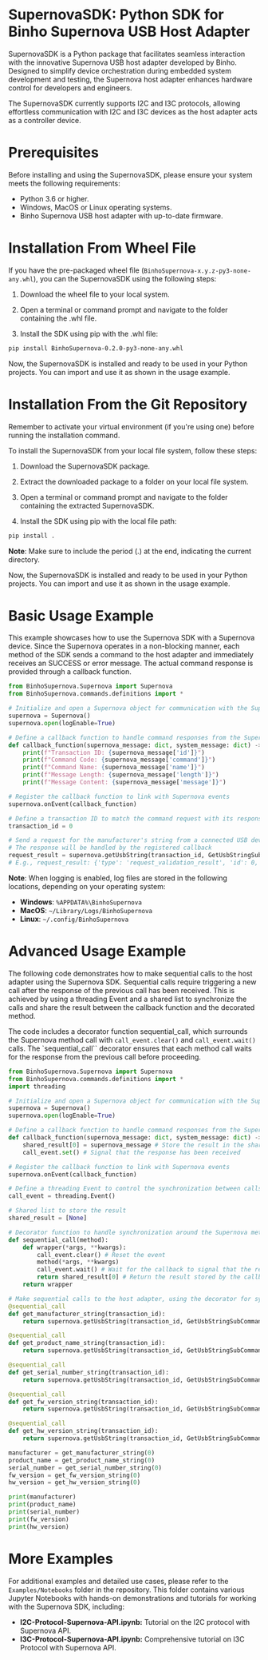 # SupernovaSDK: Python SDK for Binho Supernova USB Host Adapter

SupernovaSDK is a Python package that facilitates seamless interaction with the innovative Supernova USB host adapter developed by Binho. Designed to simplify device orchestration during embedded system development and testing, the Supernova host adapter enhances hardware control for developers and engineers.

The SupernovaSDK currently supports I2C and I3C protocols, allowing effortless communication with I2C and I3C devices as the host adapter acts as a controller device.

# Prerequisites

Before installing and using the SupernovaSDK, please ensure your system meets the following requirements:

- Python 3.6 or higher.
- Windows, MacOS or Linux operating systems.
- Binho Supernova USB host adapter with up-to-date firmware.

# Installation From Wheel File

If you have the pre-packaged wheel file (`BinhoSupernova-x.y.z-py3-none-any.whl`), you can the SupernovaSDK using the following steps:

1. Download the wheel file to your local system.

2. Open a terminal or command prompt and navigate to the folder containing the .whl file.

3. Install the SDK using pip with the .whl file:

```sh
pip install BinhoSupernova-0.2.0-py3-none-any.whl
```

Now, the SupernovaSDK is installed and ready to be used in your Python projects. You can import and use it as shown in the usage example.

# Installation From the Git Repository

Remember to activate your virtual environment (if you're using one) before running the installation command.

To install the SupernovaSDK from your local file system, follow these steps:

1. Download the SupernovaSDK package.

2. Extract the downloaded package to a folder on your local file system.

3. Open a terminal or command prompt and navigate to the folder containing the extracted SupernovaSDK.

4. Install the SDK using pip with the local file path:

```sh
pip install .
```

**Note**: Make sure to include the period (.) at the end, indicating the current directory.

Now, the SupernovaSDK is installed and ready to be used in your Python projects. You can import and use it as shown in the usage example.

# Basic Usage Example

This example showcases how to use the Supernova SDK with a Supernova device. Since the Supernova operates in a non-blocking manner, each method of the SDK sends a command to the host adapter and immediately receives an SUCCESS or error message. The actual command response is provided through a callback function.

```python
from BinhoSupernova.Supernova import Supernova
from BinhoSupernova.commands.definitions import *

# Initialize and open a Supernova object for communication with the Supernova device
supernova = Supernova()
supernova.open(logEnable=True)

# Define a callback function to handle command responses from the Supernova device
def callback_function(supernova_message: dict, system_message: dict) -> None:
    print(f"Transaction ID: {supernova_message['id']}")
    print(f"Command Code: {supernova_message['command']}")
    print(f"Command Name: {supernova_message['name']}")
    print(f"Message Length: {supernova_message['length']}")
    print(f"Message Content: {supernova_message['message']}")

# Register the callback function to link with Supernova events
supernova.onEvent(callback_function)

# Define a transaction ID to match the command request with its response
transaction_id = 0

# Send a request for the manufacturer's string from a connected USB device (non-blocking)
# The response will be handled by the registered callback
request_result = supernova.getUsbString(transaction_id, GetUsbStringSubCommand.MANUFACTURER)
# E.g., request_result: {'type': 'request_validation_result', 'id': 0, 'command': 96, 'code value': 0, 'code name': 'SUCCESS', 'message': 'GET USB STRING requests success'}
```

**Note**: When logging is enabled, log files are stored in the following locations, depending on your operating system:

- **Windows**: `%APPDATA%\BinhoSupernova`
- **MacOS**: `~/Library/Logs/BinhoSupernova`
- **Linux**: `~/.config/BinhoSupernova`

# Advanced Usage Example

The following code demonstrates how to make sequential calls to the host adapter using the Supernova SDK. Sequential calls require triggering a new call after the response of the previous call has been received. This is achieved by using a threading Event and a shared list to synchronize the calls and share the result between the callback function and the decorated method.

The code includes a decorator function sequential_call, which surrounds the Supernova method call with `call_event.clear()` and `call_event.wait()` calls. The `sequential_call`` decorator ensures that each method call waits for the response from the previous call before proceeding.

```python
from BinhoSupernova.Supernova import Supernova
from BinhoSupernova.commands.definitions import *
import threading

# Initialize and open a Supernova object for communication with the Supernova device
supernova = Supernova()
supernova.open(logEnable=True)

# Define a callback function to handle command responses from the Supernova device
def callback_function(supernova_message: dict, system_message: dict) -> None:
    shared_result[0] = supernova_message # Store the result in the shared list
    call_event.set() # Signal that the response has been received

# Register the callback function to link with Supernova events
supernova.onEvent(callback_function)

# Define a threading Event to control the synchronization between calls
call_event = threading.Event()

# Shared list to store the result
shared_result = [None]

# Decorator function to handle synchronization around the Supernova method call
def sequential_call(method):
    def wrapper(*args, **kwargs):
        call_event.clear() # Reset the event
        method(*args, **kwargs)
        call_event.wait() # Wait for the callback to signal that the response has been received
        return shared_result[0] # Return the result stored by the callback
    return wrapper

# Make sequential calls to the host adapter, using the decorator for synchronization
@sequential_call
def get_manufacturer_string(transaction_id):
    return supernova.getUsbString(transaction_id, GetUsbStringSubCommand.MANUFACTURER)

@sequential_call
def get_product_name_string(transaction_id):
    return supernova.getUsbString(transaction_id, GetUsbStringSubCommand.PRODUCT_NAME)

@sequential_call
def get_serial_number_string(transaction_id):
    return supernova.getUsbString(transaction_id, GetUsbStringSubCommand.SERIAL_NUMBER)

@sequential_call
def get_fw_version_string(transaction_id):
    return supernova.getUsbString(transaction_id, GetUsbStringSubCommand.FW_VERSION)

@sequential_call
def get_hw_version_string(transaction_id):
    return supernova.getUsbString(transaction_id, GetUsbStringSubCommand.HW_VERSION)

manufacturer = get_manufacturer_string(0)
product_name = get_product_name_string(0)
serial_number = get_serial_number_string(0)
fw_version = get_fw_version_string(0)
hw_version = get_hw_version_string(0)

print(manufacturer)
print(product_name)
print(serial_number)
print(fw_version)
print(hw_version)
```

# More Examples

For additional examples and detailed use cases, please refer to the `Examples/Notebooks` folder in the repository. This folder contains various Jupyter Notebooks with hands-on demonstrations and tutorials for working with the Supernova SDK, including:

- **I2C-Protocol-Supernova-API.ipynb:** Tutorial on the I2C protocol with Supernova API.
- **I3C-Protocol-Supernova-API.ipynb:** Comprehensive tutorial on I3C Protocol with Supernova API.
